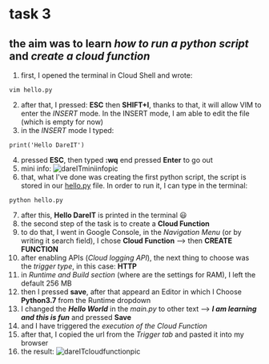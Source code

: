 # task 3
## the aim was to learn *how to run a python script* and *create a cloud function*
1.  first, I opened the terminal in Cloud Shell and wrote:
```
vim hello.py
```
2. after that, I pressed: **ESC** then **SHIFT+I**, thanks to that, it will allow VIM to enter the *INSERT* mode. In the INSERT mode, I am able to edit the file (which is empty for now)
3. in the *INSERT* mode I typed:
```
print('Hello DareIT')
```
4. pressed **ESC**, then typed **:wq** end pressed **Enter** to go out
5. mini info: ![dareITminiinfopic](https://user-images.githubusercontent.com/125319277/231571490-13b3a440-5b5c-4740-a52a-691cb69cb15e.jpg)
6. that, what I've done was creating the first python script, the script is stored in our [hello.py](<http://hello.py>) file. In order to run it, I can type in the terminal:
 ```
 python hello.py
 ```
7. after this, **Hello DareIT** is printed in the terminal :smiley:
8. the second step of the task is to create a **Cloud Function**
9. to do that, I went in Google Console, in the *Navigation Menu* (or by writing it search field), I chose **Cloud Function** --> then **CREATE FUNCTION**
10. after enabling APIs (*Cloud logging API*), the next thing to choose was the *trigger type*, in this case: **HTTP**
11. in *Runtime and Build section* (where are the settings for RAM), I left the default 256 MB
12. then I pressed **save**, after that appeard an Editor in which I Choose **Python3.7** from the Runtime dropdown
13. I changed the ***Hello World*** in the *main.py* to other text --> ***I am learning and this is fun*** and pressed **Save**
14. and I have triggered the *execution of the Cloud Function*
15. after that, I copied the url from the *Trigger tab* and pasted it into my browser
16. the result: ![dareITcloudfunctionpic](https://user-images.githubusercontent.com/125319277/231577840-6dd289e6-814a-4f43-a94f-11d3e7f1b7a3.jpg)

